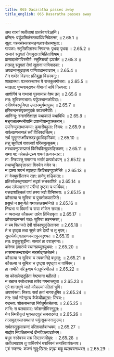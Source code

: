```yaml
---
title: 065 Dasaratha passes away
title_english: 065 Dasaratha passes away

---
```

<div class="audioEmbed"  caption="श्रीराम-हरिसीताराममूर्ति-घनपाठिभ्यां वचनम्" src="https://archive.org/download/Ramayana-recitation-Sriram-harisItArAmamUrti-Ghanapaati-v2/Kanda_2/Kanda_2_AYK-065-Anthaha_Purashokaha.mp3"></div>

  
अथ रात्र्यां व्यतीतायां प्रातरेवापरेऽहनि।  
वन्दिन: पर्युपातिष्ठंस्तत्पार्थिवनिवेशनम् ॥ 2.65.1 ॥   
सूता: परमसंस्कारामङ्गलाश्चोत्तमश्रुता:।  
गायका: स्तुतिशीलाश्च निगदन्त: पृथक् पृथक् ॥ 2.65.2 ॥   
राजानं स्तुवतां तेषामुदात्ताभिहिताशिषाम्।  
प्रासादाभोगविस्तीर्ण: स्तुतिशब्दो ह्यवर्तत ॥ 2.65.3 ॥   
ततस्तु स्तुवतां तेषां सूतानां पाणिवादका:।  
अपदानान्युदाहृत्य पाणिवादानवादयन् ॥ 2.65.4 ॥   
तेन शब्देन विहगा: प्रतिबुद्धा विसस्वनु:।  
शाखास्था: पञ्जरस्थाश्च ये राजकुलगोचरा: ॥ 2.65.5 ॥   
व्याहृता: पुण्यशब्दाश्च वीणानां चापि निस्वना:।  
आशीर्गेयं च गाथानां पूरयामास वेश्म तत् ॥ 2.65.6 ॥   
तत: शुचिसमाचारा: पर्युपस्थानकोविदा:।  
स्त्रीवर्षधरभूयिष्ठा उपतस्थुर्यथापुरम् ॥ 2.65.7 ॥   
हरिचन्दनसंपृक्तमुदकं काञ्चनैर्घटै:।  
आनिन्यु: स्नानशिक्षाज्ञा यथाकालं यथाविधि ॥ 2.65.8 ॥   
मङ्गलालम्भनीयानि प्राशनीयान्युपस्करान्।  
उपनिन्युस्तथाप्यन्या: कुमारीबहुला: स्त्रिय: ॥ 2.65.9 ॥   
सर्वलक्षणसम्पन्नं सर्वं विधिवदर्चितम्।  
सर्वं सुगुणलक्ष्मीवत्तद्बभूवाभिहारिकम् ॥ 2.65.10 ॥   
तत्तु सूर्योदयं यावत्सर्वं परिसमुत्सुकम्।  
तस्थावनुपसम्प्राप्तं किंस्विदित्युपशङ्कितम् ॥ 2.65.11 ॥   
अथा या: कोसलेन्द्रस्य शयनं प्रत्यनन्तरा:।  
ता: स्त्रियस्तु समागम्य भर्तारं प्रत्यबोधयन् ॥ 2.65.12 ॥   
तथाप्युचितवृत्तास्ता विनयेन नयेन च।  
न ह्यस्य शयनं स्पृष्ट्वा किञ्चिदप्युपलेभिरे ॥ 2.65.13 ॥   
ता वेपथुपरीताश्च राज्ञ: प्राणेषु शङ्किता:।  
प्रतिस्रोतस्तृणाग्राणां सदृशं संचकाशिरे ॥ 2.65.14 ॥   
अथ संवेपमानानां स्त्रीणां दृष्ट्वा च पार्थिवम्।  
यत्तदाशङ्कितं पापं तस्य जज्ञे विनिश्चय: ॥ 2.65.15 ॥   
कौसल्या च सुमित्रा च पुत्रशोकपराजिते।  
प्रसुप्ते न प्रबुध्येते यथाकालसमन्विते ॥ 2.65.16 ॥   
निष्प्रभा च विवर्णा च सन्ना शोकेन सन्नता।  
न व्यराजत कौसल्या तारेव तिमिरावृता ॥ 2.65.17 ॥   
कौसल्यानन्तरं राज्ञ: सुमित्रा तदनन्तरम्।  
न स्म विभ्राजते देवी शोकाश्रुलुलितानना ॥ 2.65.18 ॥   
ते च दृष्ट्वा तथा सुप्ते उभे देव्यौ च तु नृपम्।  
सुप्तमेवोद्गतप्राणमन्त:पुरमदृश्यत ॥ 2.65.19 ॥   
तत: प्रचुक्रुशुर्दीना: सस्वरं ता वराङ्गना:।  
करेणव इवारण्ये स्थानप्रच्युतयूथपा: ॥ 2.65.20 ॥   
तासामाक्रन्दशब्देन सहसोद्गतचेतने।  
कौसल्या च सुमित्रा च त्यक्तनिद्रे बभूवतु: ॥ 2.65.21 ॥   
कौसल्या च सुमित्रा च दृष्ट्वा स्पृष्ट्वा च पार्थिवम्।  
हा नाथेति परिक्रुश्य पेततुर्धरणीतले ॥ 2.65.22 ॥   
सा कोसलेन्द्रदुहिता वेष्टमाना महीतले।  
न बभ्राज रजोध्वस्ता तारेव गगनाच्च्युता ॥ 2.65.23 ॥   
नृपे शान्तगुणे जाते कौसल्यां पतितां भुवि।  
अपश्यंस्ता: स्त्रिय: सर्वा हतां नागवधूमिव ॥ 2.65.24 ॥   
तत: सर्वा नरेन्द्रस्य कैकेयीप्रमुखा: स्त्रिय:।  
रुदन्त्य: शोकसन्तप्ता निपेतुर्गतचेतना: ॥ 2.65.25 ॥   
ताभि: स बलवान्नाद: क्रोशन्तीभिरनुद्रुत:।  
येन स्थिरीकृतं भूयस्तद्गृहं समनादयत् ॥ 2.65.26 ॥   
तत्समुत्त्रस्तसम्भ्रान्तं पर्युत्सुकजनाकुलम्।  
सर्वतस्तुमुलाक्रन्दं परितापार्तबान्धवम् ॥ 2.65.27 ॥   
सद्योप निपतितानन्दं दीनविक्लवदर्शनम्।  
बभूव नरदेवस्य सद्म दिष्टान्तमीयुष: ॥ 2.65.28 ॥   
अतीतमाज्ञाय तु पार्थिवर्षभं यशस्विनं सम्परिवार्यपत्नयः।  
भृशं रुदन्त्य: करुणं सुदु:खिता: प्रगृह्य बाहू व्यलपन्ननाथवत् ॥ 2.65.29 ॥   